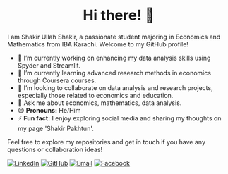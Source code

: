 <h1 align="center" style="font-size: 32px;">Hi there! 👋</h1>

I am Shakir Ullah Shakir, a passionate student majoring in Economics and Mathematics from IBA Karachi. Welcome to my GitHub profile!

- 🔭 I’m currently working on enhancing my data analysis skills using Spyder and Streamlit.
- 🌱 I’m currently learning advanced research methods in economics through Coursera courses.
- 👯 I’m looking to collaborate on data analysis and research projects, especially those related to economics and education.
- 💬 Ask me about economics, mathematics, data analysis.
- 😄 **Pronouns:** He/Him
- ⚡ **Fun fact:** I enjoy exploring social media and sharing my thoughts on my page 'Shakir Pakhtun'.

Feel free to explore my repositories and get in touch if you have any questions or collaboration ideas!

[![LinkedIn](https://img.shields.io/badge/LinkedIn-Connect-blue)](https://linkedin.com/in/shakir-ullah-shakir)
[![GitHub](https://img.shields.io/badge/GitHub-Follow-green)](https://github.com/shakir5154)
[![Email](https://img.shields.io/badge/Gmail-Email-red)](mailto:shakirullahshakir999@gmail.com)
[![Facebook](https://img.shields.io/badge/Facebook-Follow-blue)](https://web.facebook.com/ShakirPakhtun5154/)

